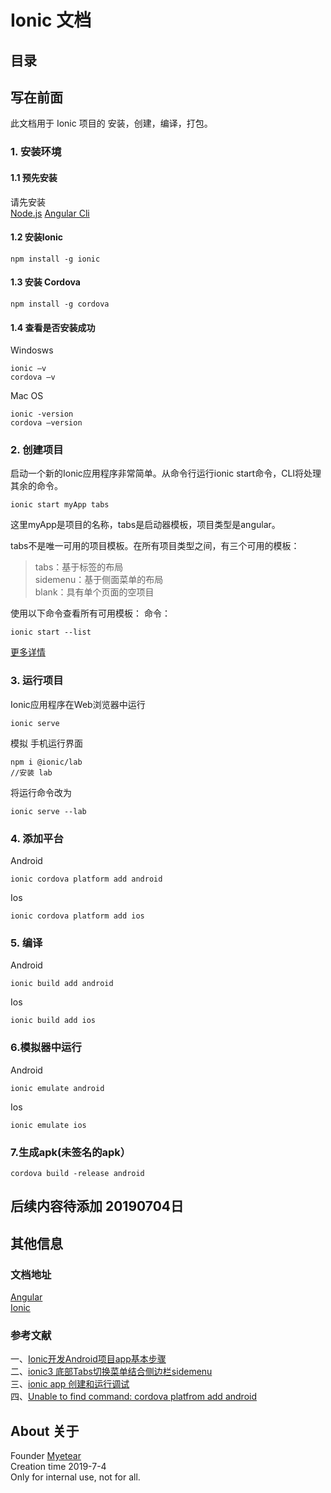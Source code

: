 # Ionic 文档

## 目录

## 写在前面

此文档用于 Ionic 项目的 安装，创建，编译，打包。

### 1. 安装环境

#### 1.1 预先安装
请先安装   
[Node.js](https://nodejs.org/en/) [Angular Cli](https://angular.cn/cli)

#### 1.2 安装Ionic
```
npm install -g ionic
```

#### 1.3 安装 Cordova
```
npm install -g cordova
```

#### 1.4 查看是否安装成功
Windosws
```
ionic –v 
cordova –v
```
Mac OS
```
ionic -version 
cordova –version
```

### 2. 创建项目

启动一个新的Ionic应用程序非常简单。从命令行运行ionic start命令，CLI将处理其余的命令。
```
ionic start myApp tabs
```
这里myApp是项目的名称，tabs是启动器模板，项目类型是angular。

tabs不是唯一可用的项目模板。在所有项目类型之间，有三个可用的模板：

>tabs：基于标签的布局  
>sidemenu：基于侧面菜单的布局  
>blank：具有单个页面的空项目  

使用以下命令查看所有可用模板： 命令：
```
ionic start --list
```
[更多详情](https://ionicframework.com/docs/building/starting)


### 3. 运行项目
Ionic应用程序在Web浏览器中运行
```
ionic serve
```
模拟 手机运行界面
```
npm i @ionic/lab
//安装 lab
```
将运行命令改为
```
ionic serve --lab
```

### 4. 添加平台
Android
```
ionic cordova platform add android
```
Ios
```
ionic cordova platform add ios
```

### 5. 编译
Android
```
ionic build add android
```
Ios
```
ionic build add ios
```

### 6.模拟器中运行
Android
```
ionic emulate android
```
Ios
```
ionic emulate ios 
```

### 7.生成apk(未签名的apk）
```
cordova build -release android
```

## 后续内容待添加 20190704日




## 其他信息

### 文档地址

[Angular](https://angular.io)  
[Ionic](https://ionicframework.com/docs)

### 参考文献

一、[Ionic开发Android项目app基本步骤](https://blog.csdn.net/qq_32378595/article/details/79510261)  
二、[ionic3 底部Tabs切换菜单结合侧边栏sidemenu](http://www.ionic.wang/article-index-id-108.html)  
三、[ionic app 创建和运行调试](https://www.cnblogs.com/Caiyilong/p/8553040.html)  
四、[Unable to find command: cordova platfrom add android](https://blog.csdn.net/android_gjw/article/details/72864486)

## About 关于
Founder [Myetear](https://github.com/myetear)  
Creation time 2019-7-4  
Only for internal use, not for all.
